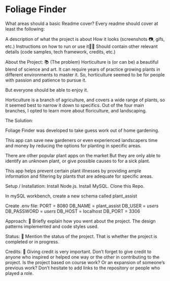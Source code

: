 # Foliage Finder

What areas should a basic Readme cover?
Every readme should cover at least the following:

A description of what the project is about
How it looks (screenshots 📷, gifs, etc.)
Instructions on how to run or use it👨‍💻
Should contain other relevant details (code samples, tech framework, credits, etc.)

About the Project: 📚 (The problem)
Horticulture is (or can be) a beautiful blend of science and art. 
It  can require years of practice growing plants in different environments to master it.
So, horticulture seemed to be for people with passion and patience to pursue it. 

But everyone should be able to enjoy it.

Horticulture is a branch of agriculture, and covers a wide range of plants, so it seemed best to narrow it down to specifics. Out of the four main branches, I opted to learn more about floriculture, and landscaping.


The Solution:

Foliage Finder was developed to take guess work out of home gardening.

This app can save new gardeners or even experienced landscapers time and money by reducing the options for planting in specific areas.

There are other popular plant apps on the market
But they are only able to identify an unknown plant, 
or give possible causes to for a sick plant. 

This app helps prevent certain plant illnesses by providing ample information and filtering by plants that are adequate for specific areas.


Setup / Installation: 
Install Node.js.
Install MySQL.
Clone this Repo.

In mySQL workbench, create a new schema called
plant_assist


Create .env file:
PORT = 8080
DB_NAME = plant_assist
DB_USER = *users*
DB_PASSWORD = *users*
DB_HOST = localhost
DB_PORT = 3306


Approach: 🚶
Briefly explain how you went about the project. The design patterns implemented and code styles used.

Status: 📶
Mention the status of the project. That is whether the project is completed or in progress.

Credits: 📝
Giving credit is very important. Don’t forget to give credit to anyone who inspired or helped one way or the other in contributing to the project. Is the project based on course work? Or an expansion of someone’s previous work? Don’t hesitate to add links to the repository or people who played a role.